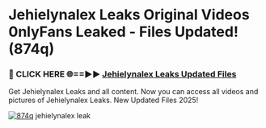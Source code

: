 # Jehielynalex Leaks Original Videos 0nlyFans Leaked - Files Updated! (874q)

<h3>🔴 CLICK HERE 🌐==►► <a href="https://tinyurl.com/2jnfzry5" rel="nofollow">Jehielynalex Leaks Updated Files</a></h3>

Get Jehielynalex Leaks and all content. Now you can access all videos and pictures of Jehielynalex Leaks. New Updated Files 2025!

[![874q](https://i.imgur.com/GyGTBgg.gif)](https://tinyurl.com/2jnfzry5)
jehielynalex leak